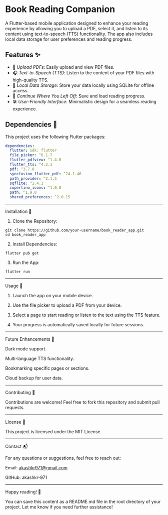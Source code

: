 # Book Reading Companion
 
A Flutter-based mobile application designed to enhance your reading experience by allowing you to upload a PDF, select it, and listen to its content using text-to-speech (TTS) functionality. The app also includes local data storage for user preferences and reading progress.


## Features ✨

- 📄 *Upload PDFs*: Easily upload and view PDF files.
- 🎧 *Text-to-Speech (TTS)*: Listen to the content of your PDF files with high-quality TTS.
- 💾 *Local Data Storage*: Store your data locally using SQLite for offline access.
- 🔄 *Continue Where You Left Off*: Save and load reading progress.
- 🛠 *User-Friendly Interface*: Minimalistic design for a seamless reading experience.

## Dependencies 🧩

This project uses the following Flutter packages:

```yaml
dependencies:
  flutter: sdk: flutter
  file_picker: ^8.1.7
  flutter_pdfview: ^1.4.0
  flutter_tts: ^4.2.1
  pdf: ^3.7.0
  syncfusion_flutter_pdf: ^24.1.46
  path_provider: ^2.1.5
  sqflite: ^2.4.1
  cupertino_icons: ^1.0.8
  path: ^1.9.0
  shared_preferences: ^2.0.15

```
---

Installation 🚀

1. Clone the Repository:
```
git clone https://github.com/your-username/book_reader_app.git
cd book_reader_app
```

2. Install Dependencies:
```
flutter pub get
```

3. Run the App:
```
flutter run
```



---

Usage 📱

1. Launch the app on your mobile device.


2. Use the file picker to upload a PDF from your device.


3. Select a page to start reading or listen to the text using the TTS feature.


4. Your progress is automatically saved locally for future sessions.

---

Future Enhancements 🌟

Dark mode support.

Multi-language TTS functionality.

Bookmarking specific pages or sections.

Cloud backup for user data.


---

Contributing 🤝

Contributions are welcome! Feel free to fork this repository and submit pull requests.


---

License 📝

This project is licensed under the MIT License.

---

Contact 📬

For any questions or suggestions, feel free to reach out:

Email: akashkr971@gmail.com

GitHub: akashkr-971



---

Happy reading! 🎉

You can save this content as a README.md file in the root directory of your project. Let me know if you need further assistance!

